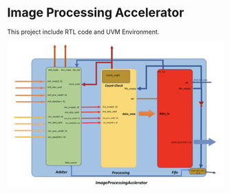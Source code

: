 # Image Processing Accelerator 

This project include RTL code and UVM Environment.

![alt text](DUT.png)
